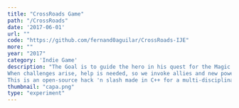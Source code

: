 ```yaml
---
title: "CrossRoads Game"
path: "/CrossRoads"
date: '2017-06-01'
url: ""
code: "https://github.com/fernand0aguilar/CrossRoads-IJE"
more: ""
year: "2017"
category: 'Indie Game'
description: "The Goal is to guide the hero in his quest for the Magic Chalice.
When challenges arise, help is needed, so we invoke allies and new powers.
This is an open-source hack 'n slash made in C++ for a multi-disciplinary course on Intro to Electronic Games."
thumbnail: "capa.png"
type: "experiment"
---
```

